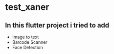 # test_xaner

## In this flutter project i tried to add 
* Image to text
* Barcode Scanner
* Face Detection
